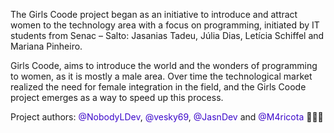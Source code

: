 The Girls Coode project began as an initiative to introduce and attract women to the technology area with a focus on programming, 
initiated by IT students from Senac – Salto: Jasanias Tadeu, Júlia Dias, Letícia Schiffel and Mariana Pinheiro.

Girls Coode, aims to introduce the world and the wonders of programming to women, as it is mostly a male area.
Over time the technological market realized the need for female integration in the field, and the Girls Coode project emerges as a way to speed up this process. 

Project authors: <a href="https://github.com/NobodyLDev">@NobodyLDev</a>, <a href="https://github.com/vesky69">@vesky69</a>, <a href="https://github.com/JasnDev">@JasnDev</a> and <a href="https://github.com/M4ricota">@M4ricota</a> 👩🏽‍💻

<style>
  a {
    color:  #3c08ca;
    text-decoration: none;
  }
  a:hover {
    color: #2c00a7;
  }
</style>
